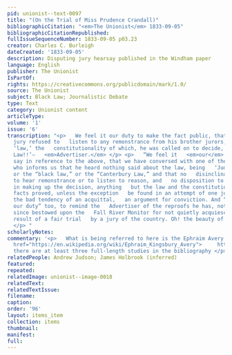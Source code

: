 ```yaml
---
pid: unionist--text-0097
title: "(On the Trial of Miss Prudence Crandall)"
bibliographicCitation: "<em>The Unionist</em> 1833-09-05"
bibliographicCitationRepublished: 
fullIssueSequenceNumber: 1833-09-05 p03.23
creator: Charles C. Burleigh
dateCreated: '1833-09-05'
description: Disputing jury hearsay published in the Windham paper
language: English
publisher: The Unionist
IsPartOf: 
rights: https://creativecommons.org/publicdomain/mark/1.0/
source: The Unionist
subject: Black Law; Journalistic Debate
type: Text
category: Unionist content
articleType: 
volume: '1'
issue: '6'
transcription: "<p>   We feel it our duty to make the fact public, that one of the
  jury refused to   listen to any remonstrance from his brother jurors, because the
  ‘law,’ the   constitutionality of which, he was called on to decide, was ‘Judson’s
  Law!!’—   <em>Advertiser.</em> </p> <p>   “We feel it   <em>our</em>   duty” to
  say in reference to the above, that we have conversed with one of the   jurors,
  who informs us that he heard nothing said about the law, being   ‘Judson’s law,’
  or the “black law,” or the “Canterbury Law,” and that no   disinclination was manifested
  to hear remonstrance or to listen to reason, and   no disposition to take into consideration
  in making up the decision, anything   but the law and the constitution, and the
  facts proved, unless the exception   be found in an attempt of one juror to make
  the bad tendency of an acquittal,   an argument for conviction. And “we feel it
  our duty” too, to remind the   Advertiser of the reproofs he has, not many months
  since bestowed upon the   Fall River Monitor for not quietly acquiescing in the
  result of a fair trial   by a jury of the country. Oh! the beauty of consistency!
  </p> "
scholarlyNotes: 
commentary: '<p>   What is being referred to here is the Ephraim Avery trial – see   <a
  href="https://en.wikipedia.org/wiki/Ephraim_Kingsbury_Avery">     https://en.wikipedia.org/wiki/Ephraim_Kingsbury_Avery   </a>   and
  there are at least three full-length studies in the bibliography </p> <p></p> '
relatedPeople: Andrew Judson; James Holbrook (inferred)
featured: 
repeated: 
relatedImage: unionist--image-0018
relatedText: 
relatedTextIssue: 
filename: 
caption: 
order: '96'
layout: items_item
collection: items
thumbnail: 
manifest: 
full: 
---
```


